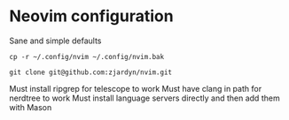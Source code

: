 # Neovim configuration 

Sane and simple defaults

`cp -r ~/.config/nvim ~/.config/nvim.bak`

`git clone git@github.com:zjardyn/nvim.git`

Must install ripgrep for telescope to work
Must have clang in path for nerdtree to work
Must install language servers directly and then add them with Mason
